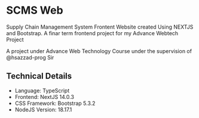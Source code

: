 # SCMS Web

Supply Chain Management System Frontent Website created Using NEXTJS and Bootstrap. A finar term frontend project for my Advance Webtech Project

A project under Advance Web Technology Course under the supervision of @hsazzad-prog Sir

## Technical Details

- Language: TypeScript
- Frontend: NextJS 14.0.3
- CSS Framework: Bootstrap 5.3.2
- NodeJS Version: 18.17.1
